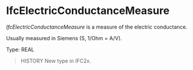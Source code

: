 # IfcElectricConductanceMeasure

_IfcElectricConductanceMeasure_ is a measure of the electric conductance.<!-- end of definition -->

Usually measured in Siemens (S, 1/Ohm = A/V).

Type: REAL

> HISTORY New type in IFC2x.
